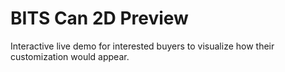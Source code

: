# BITS Can 2D Preview

Interactive live demo for interested buyers to visualize how their customization would appear.
